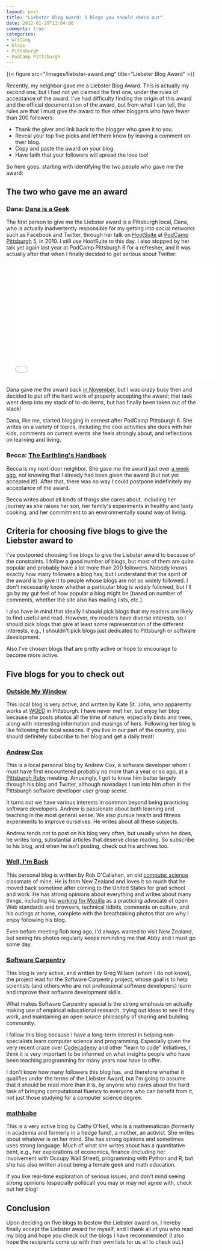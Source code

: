 ```yaml
---
layout: post
title: "Liebster Blog Award: 5 blogs you should check out"
date: 2012-01-29T13:04:00
comments: true
categories:
- writing
- blogs
- Pittsburgh
- PodCamp Pittsburgh
---
```

{{< figure src="/images/liebster-award.png" title="Liebster Blog Award" >}}

Recently, my neighbor gave me a Liebster Blog Award. This is actually my second one, but I had not yet claimed the first one, under the rules of acceptance of the award. I've had difficulty finding the origin of this award and the official documentation of the award, but from what I can tell, the rules are that I must give the award to five other bloggers who have fewer than 200 followers:

- Thank the giver and link back to the blogger who gave it to you.
- Reveal your top five picks and let them know by leaving a comment on their blog.
- Copy and paste the award on your blog.
- Have faith that your followers will spread the love too!

So here goes, starting with identifying the two people who gave me the award:

<!--more-->

## The two who gave me an award

### Dana: [**Dana is a Geek**](http://danaisageek.com/)
The first person to give me the Liebster award is a Pittsburgh local, Dana, who is actually inadvertently responsible for my getting into social networks such as Facebook and Twitter, through her talk on [HootSuite](http://hootsuite.com/) at [PodCamp Pittsburgh](http://podcamppittsburgh.com/) 5, in 2010. I still use HootSuite to this day. I also stopped by her talk yet again last year at PodCamp Pittsburgh 6 for a refresher, and it was actually after that when I finally decided to get serious about Twitter:

<iframe width="560" height="315" src="//www.youtube.com/embed/DIuG4G8hOzY?list=PL6F136EEC5F65EBDA" frameborder="0" allowfullscreen></iframe>

Dana gave me the award back [in November](http://danaisageek.com/2011/11/23/liebster-blog-awar/), but I was crazy busy then and decided to put off the hard work of properly accepting the award; that task went deep into my stack of to-do items, but has finally been taken out of the stack!

Dana, like me, started blogging in earnest after PodCamp Pittsburgh 6. She writes on a variety of topics, including the cool activities she does with her kids, comments on current events she feels strongly about, and reflections on learning and living.

### Becca: [**The Earthling's Handbook**](http://articles.earthlingshandbook.org/)

Becca is my next-door neighbor. She gave me the award just over [a week ago](http://articles.earthlingshandbook.org/2012/01/20/liebster-blog-award/), not knowing that I already had been given the award (but not yet accepted it!). After that, there was no way I could postpone indefinitely my acceptance of the award.

Becca writes about all kinds of things she cares about, including her journey as she raises her son, her family's experiments in healthy and tasty cooking, and her commitment to an environmentally sound way of living.

## Criteria for choosing five blogs to give the Liebster award to

I've postponed choosing five blogs to give the Liebster award to because of the constraints. I follow a good number of blogs, but most of them are quite popular and probably have a lot more than 200 followers. Nobody knows exactly how many followers a blog has, but I understand that the spirit of the award is to give it to people whose blogs are not so widely followed. I don't necessarily know whether a particular blog is widely followed, but I'll go by my gut feel of how popular a blog might be (based on number of comments, whether the site also has mailing lists, etc.).

I also have in mind that ideally I should pick blogs that my readers are likely to find useful and read. However, my readers have diverse interests, so I should pick blogs that give at least some representation of the different interests, e.g., I shouldn't pick blogs just dedicated to Pittsburgh or software development.

Also I've chosen blogs that are pretty active or hope to encourage to become more active.

## Five blogs for you to check out

### [Outside My Window](http://www.wqed.org/birdblog/)

This local blog is very active, and written by Kate St. John, who apparently works at [WQED](http://www.wqed.org/) in Pittsburgh. I have never met her, but enjoy her blog because she posts photos all the time of nature, especially birds and trees, along with interesting information and musings of hers. Following her blog is like following the local seasons. If you live in our part of the country, you should definitely subscribe to her blog and get a daily treat!

### [Andrew Cox](http://andrewcox.org/)

This is a local personal blog by Andrew Cox, a software developer whom I must have first encountered probably no more than a year or so ago, at a [Pittsburgh Ruby](http://pghrb.heroku.com/) meeting. Amusingly, I got to know him better largely through his blog and Twitter, although nowadays I run into him often in the Pittsburgh software developer user group scene.

It turns out we have various interests in common beyond being practicing software developers. Andrew is passionate about both learning and teaching in the most general sense. We also pursue health and fitness experiments to improve ourselves. He writes about all these subjects.

Andrew tends not to post on his blog very often, but usually when he does, he writes long, substantial articles that deserve close reading. So subscribe to his blog, and when he isn't posting, check out his archives too.

### [Well, I'm Back](http://robert.ocallahan.org/)

This personal blog is written by Rob O'Callahan, an old [computer science](http://www.cs.cmu.edu/afs/cs/user/roc/public/www/index.html) classmate of mine. He is from New Zealand and loves it so much that he moved back sometime after coming to the United States for grad school and work. He has strong opinions about everything and writes about many things, including his [working for Mozilla](http://computerworld.co.nz/news.nsf/news/mozillas-nz-boss-works-to-keep-the-web-wide-open) as a practicing advocate of open Web standards and browsers, technical tidbits, comments on culture, and his outings at home, complete with the breathtaking photos that are why I enjoy following his blog.

Even before meeting Rob long ago, I'd always wanted to visit New Zealand, but seeing his photos regularly keeps reminding me that Abby and I must go some day.

### [Software Carpentry](http://software-carpentry.org/blog/)

This blog is very active, and written by Greg Wilson (whom I do not know), the project lead for the Software Carpentry project, whose goal is to help scientists (and others who are not professional software developers) learn and improve their software development skills.

What makes Software Carpentry special is the strong emphasis on actually making use of empirical educational research, trying out ideas to see if they work, and maintaining an open source philosophy of sharing and building community.

I follow this blog because I have a long-term interest in helping non-specialists learn computer science and programming. Especially given the very recent craze over [Codecademy](http://codecademy.com/) and other "learn to code" initiatives, I think it is very important to be informed on what insights people who have been teaching programming for many years now have to offer.

I don't know how many followers this blog has, and therefore whether it qualifies under the terms of the Liebster Award, but I'm going to assume that it should be read more than it is, by anyone who cares about the hard task of bringing computational fluency to everyone who can benefit from it, not just those studying for a computer science degree.

### [mathbabe](http://mathbabe.org/)

This is a very active blog by Cathy O'Neil, who is a mathematician (formerly in academia and formerly in a hedge fund), a mother, an activist. She writes about whatever is on her mind. She has strong opinions and sometimes uses strong language. Much of what she writes about has a quantitative bent, e.g., her explorations of economics, finance (including her involvement with Occupy Wall Street), programming with Python and R; but she has also written about being a female geek and math education.

If you like real-time exploration of serious issues, and don't mind seeing strong opinions (especially political) you may or may not agree with, check out her blog!

## Conclusion

Upon deciding on five blogs to bestow the Liebster award on, I hereby finally accept the Liebster award for myself, and I thank all of you who read my blog and hope you check out the blogs I have recommended! (I also hope the recipients come up with their own lists for us all to check out.)
